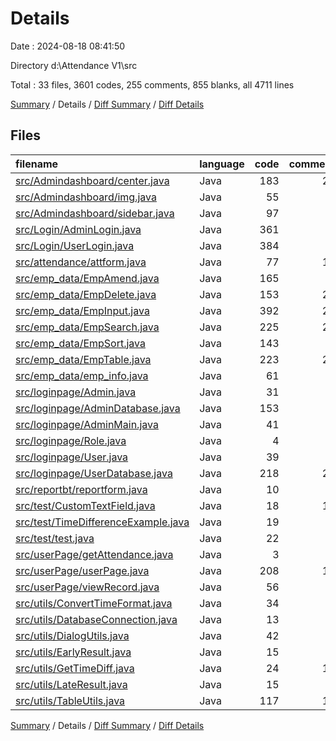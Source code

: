 # Details

Date : 2024-08-18 08:41:50

Directory d:\\Attendance V1\\src

Total : 33 files,  3601 codes, 255 comments, 855 blanks, all 4711 lines

[Summary](results.md) / Details / [Diff Summary](diff.md) / [Diff Details](diff-details.md)

## Files
| filename | language | code | comment | blank | total |
| :--- | :--- | ---: | ---: | ---: | ---: |
| [src/Admindashboard/center.java](/src/Admindashboard/center.java) | Java | 183 | 20 | 36 | 239 |
| [src/Admindashboard/img.java](/src/Admindashboard/img.java) | Java | 55 | 2 | 18 | 75 |
| [src/Admindashboard/sidebar.java](/src/Admindashboard/sidebar.java) | Java | 97 | 5 | 19 | 121 |
| [src/Login/AdminLogin.java](/src/Login/AdminLogin.java) | Java | 361 | 2 | 83 | 446 |
| [src/Login/UserLogin.java](/src/Login/UserLogin.java) | Java | 384 | 1 | 81 | 466 |
| [src/attendance/attform.java](/src/attendance/attform.java) | Java | 77 | 11 | 20 | 108 |
| [src/emp_data/EmpAmend.java](/src/emp_data/EmpAmend.java) | Java | 165 | 0 | 26 | 191 |
| [src/emp_data/EmpDelete.java](/src/emp_data/EmpDelete.java) | Java | 153 | 23 | 32 | 208 |
| [src/emp_data/EmpInput.java](/src/emp_data/EmpInput.java) | Java | 392 | 25 | 77 | 494 |
| [src/emp_data/EmpSearch.java](/src/emp_data/EmpSearch.java) | Java | 225 | 22 | 51 | 298 |
| [src/emp_data/EmpSort.java](/src/emp_data/EmpSort.java) | Java | 143 | 9 | 43 | 195 |
| [src/emp_data/EmpTable.java](/src/emp_data/EmpTable.java) | Java | 223 | 21 | 60 | 304 |
| [src/emp_data/emp_info.java](/src/emp_data/emp_info.java) | Java | 61 | 1 | 16 | 78 |
| [src/loginpage/Admin.java](/src/loginpage/Admin.java) | Java | 31 | 2 | 10 | 43 |
| [src/loginpage/AdminDatabase.java](/src/loginpage/AdminDatabase.java) | Java | 153 | 5 | 23 | 181 |
| [src/loginpage/AdminMain.java](/src/loginpage/AdminMain.java) | Java | 41 | 7 | 15 | 63 |
| [src/loginpage/Role.java](/src/loginpage/Role.java) | Java | 4 | 0 | 3 | 7 |
| [src/loginpage/User.java](/src/loginpage/User.java) | Java | 39 | 2 | 13 | 54 |
| [src/loginpage/UserDatabase.java](/src/loginpage/UserDatabase.java) | Java | 218 | 20 | 54 | 292 |
| [src/reportbt/reportform.java](/src/reportbt/reportform.java) | Java | 10 | 0 | 3 | 13 |
| [src/test/CustomTextField.java](/src/test/CustomTextField.java) | Java | 18 | 16 | 13 | 47 |
| [src/test/TimeDifferenceExample.java](/src/test/TimeDifferenceExample.java) | Java | 19 | 5 | 7 | 31 |
| [src/test/test.java](/src/test/test.java) | Java | 22 | 2 | 6 | 30 |
| [src/userPage/getAttendance.java](/src/userPage/getAttendance.java) | Java | 3 | 0 | 3 | 6 |
| [src/userPage/userPage.java](/src/userPage/userPage.java) | Java | 208 | 18 | 54 | 280 |
| [src/userPage/viewRecord.java](/src/userPage/viewRecord.java) | Java | 56 | 5 | 15 | 76 |
| [src/utils/ConvertTimeFormat.java](/src/utils/ConvertTimeFormat.java) | Java | 34 | 1 | 6 | 41 |
| [src/utils/DatabaseConnection.java](/src/utils/DatabaseConnection.java) | Java | 13 | 0 | 5 | 18 |
| [src/utils/DialogUtils.java](/src/utils/DialogUtils.java) | Java | 42 | 2 | 12 | 56 |
| [src/utils/EarlyResult.java](/src/utils/EarlyResult.java) | Java | 15 | 0 | 6 | 21 |
| [src/utils/GetTimeDiff.java](/src/utils/GetTimeDiff.java) | Java | 24 | 15 | 15 | 54 |
| [src/utils/LateResult.java](/src/utils/LateResult.java) | Java | 15 | 0 | 5 | 20 |
| [src/utils/TableUtils.java](/src/utils/TableUtils.java) | Java | 117 | 13 | 25 | 155 |

[Summary](results.md) / Details / [Diff Summary](diff.md) / [Diff Details](diff-details.md)
